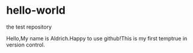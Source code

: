# hello-world
the test repository

Hello,My name is Aldrich.Happy to use github!This is my first temptrue in version control.
